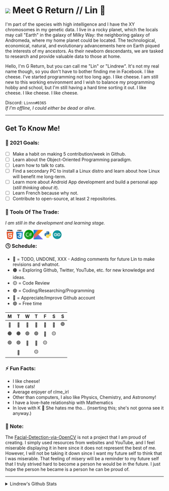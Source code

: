 # <img width="26px" src="https://raw.githubusercontent.com/MartinHeinz/MartinHeinz/master/wave.gif" /> Meet G Return // Lin 🦊
I'm part of the species with high intelligence and I have the XY chromosomes in my genetic data. I live in a rocky planet, which the locals may call "Earth" in the galaxy of Milky Way:  the neighboring galaxy of Andromeda, where my home planet could be located. The technological, economical, natural, and evolutionary advancements here on Earth piqued the interests of my ancestors. As their newborn descendants,  we are tasked to research and provide valuable data to those at home.

Hello, I'm G Return, but you can call me "Lin" or "Lindrew". It's not my real name though, so you don't have to bother finding me in Facebook. I like cheese. I've started programming not too long ago. I like cheese. I am still new to this working environment and I wish to balance my programming hobby and school, but I'm still having a hard time sorting it out. I like cheese. I like cheese. I like cheese.

Discord: `Linnn#0365`
<br/>*If I'm offline, I could either be dead or alive.*

---
## Get To Know Me!
### 🌱 2021 Goals:
  - [ ] Make a habit on making 5 contribution/week in Github.
  - [ ] Learn about the Object-Oriented Programming paradigm.
  - [ ] Learn how to talk to cats.
  - [ ] Find a secondary PC to install a Linux distro and learn about how Linux will benefit me long-term.
  - [ ] Learn more about Android App development and build a personal app (*still thinking about it*).
  - [ ] Learn French because why not.
  - [ ] Contribute to open-source, at least 2 repositories.

### 🧰 Tools Of The Trade:
  
*I am still in the development and learning stage.*

  <img alt="HTML5" align="left" width="30px" src="https://raw.githubusercontent.com/github/explore/80688e429a7d4ef2fca1e82350fe8e3517d3494d/topics/html/html.png" />
  <img alt="CSS" align="left" width="30px" src="https://raw.githubusercontent.com/github/explore/80688e429a7d4ef2fca1e82350fe8e3517d3494d/topics/css/css.png" />
  <img alt="C Sharp" align="left" width="30px" src="https://raw.githubusercontent.com/github/explore/80688e429a7d4ef2fca1e82350fe8e3517d3494d/topics/csharp/csharp.png" />
  <img alt="Kotlin" align="left" width="30px" src="https://raw.githubusercontent.com/github/explore/80688e429a7d4ef2fca1e82350fe8e3517d3494d/topics/kotlin/kotlin.png" />
  <img alt="Python 3" align="left" width="30px" src="https://raw.githubusercontent.com/github/explore/80688e429a7d4ef2fca1e82350fe8e3517d3494d/topics/python/python.png" />
  <img alt="Arduino" align="left" width="30px" src="https://raw.githubusercontent.com/github/explore/80688e429a7d4ef2fca1e82350fe8e3517d3494d/topics/arduino/arduino.png" />
  
 <br />
 
 ### 🕓 Schedule:
 - 🔴 = TODO, UNDONE, XXX - Adding comments for future Lin to make revisions and whatnot.
 - 🟠 = Exploring Github, Twitter, YouTube, etc. for new knowledge and ideas.
 - 🟡 = Code Review
 - 🟢 = Coding/Researching/Programming
 - 🔵 = Appreciate/Improve Github account
 - 🟣 = Free time
 
|M|T|W|T| F|S|S|
|:--: |:--:   |:--: |:--:   |:--: |:--: |:--:  |   
| 🔴  | 🔴   | 🔴  |🔴    |🔴  |🔴  |  🟣   |
| 🟠  | 🟠   | 🟢  |🟢    |🔵  |🟡  |      |
| 🟢  | 🟢   | 🔵  |🔵    |🟡  |     |      |
|     | 🔵   |      |🟡     |     |    |      |
 
 ### ⚡ Fun Facts:
  - I like cheese!
  - I love cats!
  - Average enjoyer of r/me_irl
  - Other than computers, I also like Physics, Chemistry, and Astronomy!
  - I have a love-hate relationship with Mathematics
  - In love with K 💛 She hates me tho... (inserting this; she's not gonna see it anyway.)
  
 ### 💌 Note:
  
  The [Facial-Detection-via-OpenCV][face-opencv] is not a project that I am proud of creating. I simply used resources from websites and YouTube, and I feel miserable displaying it in here since it does not represent the best of me. However, I will not be taking it down since I want my future self to think that I was miserable. That feeling of misery will be a reminder to my future self that I truly strived hard to become a person he would be in the future. I just hope the person he became is a person he can be proud of.
  
  [face-opencv]: https://github.com/GReturn/Facial-Detection-via-OpenCV
  
---

<details>
  <summary>Lindrew's Github Stats</summary>

  <img align="left" alt="Lin's Github Stats" src="https://github-readme-stats.vercel.app/api/top-langs/?username=GReturn&show_icons=true&hide_border=true&theme=slateorange" />
  <img align="left" alt="Lin's Github Stats" src="https://github-readme-stats.vercel.app/api?username=GReturn&show_icons=true&hide_border=true&theme=slateorange" />

</details>
